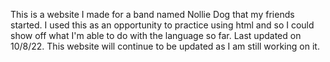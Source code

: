 This is a website I made for a band named Nollie Dog that my friends started. I used this as an opportunity to practice using html and so I could show off what I'm able to do with the language so far. Last updated on 10/8/22. This website will continue to be updated as I am still working on it.
